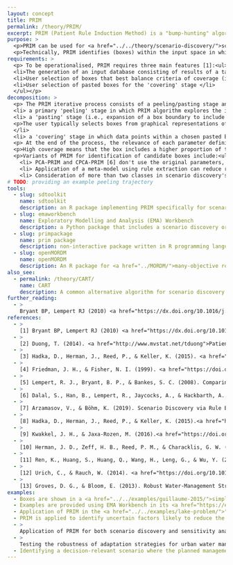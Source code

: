 ```yaml
---
layout: concept
title: PRIM
permalink: /theory/PRIM/
excerpt: PRIM (Patient Rule Induction Method) is a "bump-hunting" algorithm that identifies "boxes" in the input parameter space containing scenarios matching specified properties.
purpose: >
  <p>PRIM can be used for <a href="../../theory/scenario-discovery/">scenario discovery</a> where the scenarios identified will be represented as bounds on parameter values within which scenarios meet some pre-defined criteria [1].</p>
  <p>Technically, PRIM identifies (boxes) within the input space in which the mean of the output is significantly higher that the mean of the output over the entire dataset (also described as regions of high density and high coverage) [1].</p>
requirements: >
  <p> To be operationalised, PRIM requires three main features [1]:<ul>
  <li>The generation of an input database consisting of results of a target performance objective obtained by running a simulation model for different input parameters (predictors), i.e. scenarios are defined by a set of parameter values.</li>
  <li>User selection of boxes that best balance criteria of coverage (i.e., ratio of relevant cases) and density (i.e., fraction of relevant points) for 'pasting'</li>
  <li>User selection of pasted boxes for the 'covering' stage </li>
  </ul></p>
decomposition: >
  <p> The PRIM iterative process consists of a peeling/pasting stage and a covering stage [5]<ol>
  <li> a primary 'peeling' stage in which PRIM algorithm explores the input space where the mean of the output is significantly different from the mean value over the entire dataset. Boxes of increasingly smaller and denser size are generated and successively removed from the input space forming a 'peeling trajectory' [5]. </li>
  <li> a 'pasting' stage (i.e., expansion of a box boundary to include some unnecessarily restricted dimensions) in which a user selects a peeling box that best balances objectives of high density and high coverage to be expanded [5]. 
  <p>The user typically selects boxes from graphical representations of the peeling trajectory, plotting the density of each box against its coverage [1].</p>
  </li>
  <li> a 'covering' stage in which data points within a chosen pasted box are removed from the dataset and the peeling/pasting process is repeated with the remaining data [5].</li></ol></p>
  <p> At the end of the process, the relevance of each parameter defining a specific box is  evaluated by users based on coverage, density and interpretability of results [1]. </p>
  <p>High coverage means that the box includes a higher proportion of the ‘interesting’ model scenarios available through parameter space. High density means that the box includes a higher proportion of ‘interesting’ cases relative to non-interesting ones [1]. High interpretability means that some bounds (expanded or not) may be more interpretable than others [1]. </p>
  <p>Variants of PRIM for identification of candidate boxes include:<ul>
    <li> PCA-PRIM and CPCA-PRIM [6] don't use the original parameters, but instead identify boxes using orthogonal rotations obtained through principal component analysis (PCA). This may improve density and coverage of boxes when parameters are correlated. Constrained PCA (CPCA) limits rotations to groups of similar parameters to improve interpretability.</li>
    <li> Application of a meta-model using rule extraction can reduce run times [7].</li>
    <li> Consideration of more than two classes in scenario discovery's identification of boxes and of integers or categories based on modified objective functions [9].</li>
# TODO: providing an example peeling trajectory
tools:
  - slug: sdtoolkit
    name: sdtoolkit
    description: an R package implementing PRIM specifically for scenario discovery
  - slug: emaworkbench
    name: Exploratory Modelling and Analysis (EMA) Workbench
    description: a Python package that includes a scenario discovery oriented implementation of PRIM.
  - slug: primpackage
    name: prim package
    description: non-interactive package written in R programming language [2]
  - slug: openMORDM
    name: openMORDM
    description: An R package for <a href="../MORDM/">many-objective robust decision making</a> [3]
also_see:
  - permalink: /theory/CART/
    name: CART
    description: A common alternative algorithm for scenario discovery
further_reading:
  - >
    Bryant BP, Lempert RJ (2010) <a href="https://dx.doi.org/10.1016/j.techfore.2009.08.002">Thinking inside the box: A participatory, computer-assisted approach to scenario discovery.</a> Technological Forecasting and Social Change, 77(1), 34–49. doi:10.1016/j.techfore.2009.08.002
references:
  - >
    [1] Bryant BP, Lempert RJ (2010) <a href="https://dx.doi.org/10.1016/j.techfore.2009.08.002">Thinking inside the box: A participatory, computer-assisted approach to scenario discovery.</a> Technological Forecasting and Social Change, 77(1), 34–49. doi:10.1016/j.techfore.2009.08.002
  - >
    [2] Duong, T. (2014). <a href="http://www.mvstat.net/tduong">Patient Rule Induction Method (PRIM) (1.0.15) </a>[Computer software].
  - >
    [3] Hadka, D., Herman, J., Reed, P., & Keller, K. (2015). <a href="https://doi.org/10.1016/j.envsoft.2015.07.014">An open source framework for many-objective robust decision making.</a> Environmental Modelling & Software, 74, 114–129.
  - >
    [4] Friedman, J. H., & Fisher, N. I. (1999). <a href="https://doi.org/10.1023/A:1008894516817">Bump hunting in high-dimensional data. </a>Statistics and Computing, 9(2), 123–143.
  - >
    [5] Lempert, R. J., Bryant, B. P., & Bankes, S. C. (2008). Comparing algorithms for scenario discovery. RAND, Santa Monica, CA.
  - >
    [6] Dalal, S., Han, B., Lempert, R., Jaycocks, A., & Hackbarth, A. (2013) <a href="https://doi.org/10.1016/j.envsoft.2013.05.013">. Improving scenario discovery using orthogonal rotations.</a> Environmental Modelling & Software, 48, 49–64.
  - >
    [7] Arzamasov, V., & Böhm, K. (2019). Scenario Discovery via Rule Extraction. ArXiv Preprint ArXiv:1910.01713.
  - >
    [8] Hadka, D., Herman, J., Reed, P., & Keller, K. (2015).<a href="https://doi.org/10.1016/j.envsoft.2015.07.014"> An open source framework for many-objective robust decision making.</a> Environmental Modelling & Software, 74, 114–129.
  - >
    [9] Kwakkel, J. H., & Jaxa-Rozen, M. (2016).<a href="https://doi.org/10.1016/j.envsoft.2015.11.020"> Improving scenario discovery for handling heterogeneous uncertainties and multinomial classified outcomes.</a> Environmental Modelling & Software, 79, 311–321.
  - >
    [10] Herman, J. D., Zeff, H. B., Reed, P. M., & Characklis, G. W. (2014).<a href="https://doi.org/10.1002/2014WR015338"> Beyond optimality: Multistakeholder robustness tradeoffs for regional water portfolio planning under deep uncertainty. </a> Water Resources Research, 50(10), 7692–7713.
  - >
    [11] Ren, K., Huang, S., Huang, Q., Wang, H., Leng, G., & Wu, Y. (2019). <a href="https://doi.org/10.1016/j.jhydrol.2019.124134">Defining the robust operating rule for multi-purpose water reservoirs under deep uncertainties.</a> Journal of Hydrology, 578, 124134.
  - >
    [12] Urich, C., & Rauch, W. (2014). <a href="https://doi.org/10.1016/j.watres.2014.08.020">Exploring critical pathways for urban water management to identify robust strategies under deep uncertainties. </a> Water Research, 66, 374–389.
  - >
    [13] Groves, D. G., & Bloom, E. (2013). Robust Water-Management Strategies for the California Water Plan Update 2013. RAND Corporation, Santa Monica, CA.
examples:
  - Boxes are shown in a <a href="../../examples/guillaume-2015/">simple flood demonstration problem</a> answering the question "Will regular flooding of ecological assets occur?"
  - Examples are provided using EMA Workbench in its <a href="https://emaworkbench.readthedocs.io/en/latest/indepth_tutorial/open-exploration.html#Scenario-Discovery">documentation</a> and on the <a href="https://waterprogramming.wordpress.com/2015/08/05/scenario-discovery-in-python/">waterprogramming blog</a> (with comparison with CART)
  - Application of PRIM in the <a href="../../examples/lake-problem/">"lake problem"</a>, a hypothetical environmental management problem, to identify robust water pollution management policies. The algorithm was used in conjunction with the <a href="../tools/openmordm/">OpenMORDM</a> software [8]
  - PRIM is applied to identify uncertain factors likely to reduce the performance of cooperative regional water planning under deep uncertainty. More specifically, PRIM was used the help identify decision paths and critical deep uncertainties that reveal some potential competitions [10]
  - >
    Application of PRIM for both scenario discovery and sensitivity analysis to design robust operation rules for multi-purpose reservoirs: identifying the scenarios and associated most sensitive factors, then exploring the relationships between optimised operating rule curves and system performance [11]
  - >
    Testing the robustness of adaptation strategies for urban water management; identifying clusters of climate change and population growth scenarios that fail to meet performance targets: protecting the urban environment from minor flood events and providing wastewater drainage [12]
  - Identifying a decision-relevant scenario where the planned management strategy performed poorly. The scenario is then used to evaluate performance of other strategies to support urban and irrigation water demands and instream water requirements in the 2013 California Water Plan for the Central Valley of California [13]
---
```


